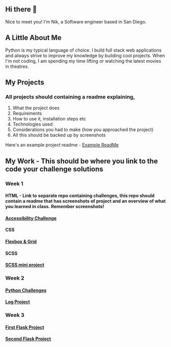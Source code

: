 ## Hi there 👋

Nice to meet you! I'm Nik, a Software engineer based in San Diego.

## A Little About Me
Python is my typical language of choice. I build full stack web applications and always strive to improve my knowledge by building cool projects.
When I'm not coding, I am spending my time lifting or watching the latest movies in theatres.

 
## My Projects 

<!-- 1. <a target=_blank href=https://github.com/ashryan/BitTracker>BitTracker</a> - A Crypto Currency portfolio tracker built using React, Firebase and the Coin Gecko API
2. <a target=_blank href=https://github.com/ashryan/block-runner>Block Runner</a> - A browser game built in vanilla JavaScript
3. <a target=_blank href=https://github.com/ashryan/morse-translator>Morse Translator</a> - A Morse to English and English to Morse translater built in JS
4. <a target=_blank href=https://github.com/ashryan/calculator>JS Calculator</a> - A browser based calculator built in JS. -->

### All projects should containing a readme explaining, 
1. What the project does
2. Requirements
3. How to use it, installation steps etc
4. Technologies used
5. Considerations you had to make (how you approached the project)
6. All this should be backed up by screenshots

Here's an example project readme - [Example ReadMe](https://github.com/nology-tech/Example-RM)

## My Work - This should be where you link to the code your challenge solutions

### Week 1

#### HTML - Link to separate repo containing challenges, this repo should contain a readme that has screenshots of project and an overview of what you learned in class. Remember screenshots!

#### [Accessibility Challenge](https://github.com/NIKMIKIN/nology-coursework/tree/main/accessibility)

#### CSS 

#### [Flexbox & Grid](https://github.com/NIKMIKIN/nology-coursework/tree/main/Profile%20tab%20Challenge)

#### SCSS

#### [SCSS mini project](https://github.com/NIKMIKIN/nology-coursework/tree/main/SCSS-starter)

### Week 2

#### [Python Challenges](https://github.com/NIKMIKIN/nology-coursework/tree/main/python_practice_code)

#### [Log Project](https://github.com/NIKMIKIN/nology-coursework/tree/main/log_project)

### Week 3

#### [First Flask Project](https://github.com/NIKMIKIN/nology-coursework/tree/main/hello-flask)

#### [Second Flask Project](https://github.com/NIKMIKIN/nology-coursework/tree/master)
